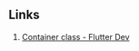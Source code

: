 ## Links

1. [Container class - Flutter Dev](https://api.flutter.dev/flutter/widgets/Container-class.html)
